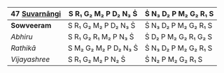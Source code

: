 | **47 [Suvarnāngi](https://en.wikipedia.org/wiki/Suvarnangi "Suvarnangi")** | S R₁ G₂ M₂ P D₂ N₃ Ṡ | Ṡ N₃ D₂ P M₂ G₂ R₁ S |
| -------------------------------------------------------------------------- | -------------------- | -------------------- |
| **Sowveeram**                                                              | S R₁ G₂ M₂ P D₂ N₃ Ṡ | Ṡ N₃ D₂ P M₂ G₂ R₁ S |
| _Abhiru_                                                                   | S R₁ G₂ R₁ M₂ P N₃ Ṡ | Ṡ D₂ P M₂ G₂ R₁ G₂ S |
| _Rathikā_                                                                  | S M₂ G₂ M₂ P D₂ N₃ Ṡ | Ṡ N₃ D₂ P M₂ G₂ R₁ S |
| _Vijayashree_                                                              | S R₁ G₂ M₂ P N₂ Ṡ    | Ṡ N₂ P M₂ G₂ R₁ S    |